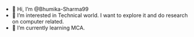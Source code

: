 - 👋 Hi, I’m @Bhumika-Sharma99
- 👀 I’m interested in Technical world. I want to explore it and do research on computer related.
- 🌱 I’m currently learning MCA.


<!---
Bhumika-Sharma99/Bhumika-Sharma99 is a ✨ special ✨ repository because its `README.md` (this file) appears on your GitHub profile.
You can click the Preview link to take a look at your changes.
--->
